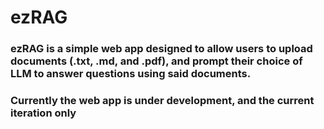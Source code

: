 # **ezRAG**
### ezRAG is a simple web app designed to allow users to upload documents (.txt, .md, and .pdf), and prompt their choice of LLM to answer questions using said documents.
### Currently the web app is under development, and the current iteration only 
